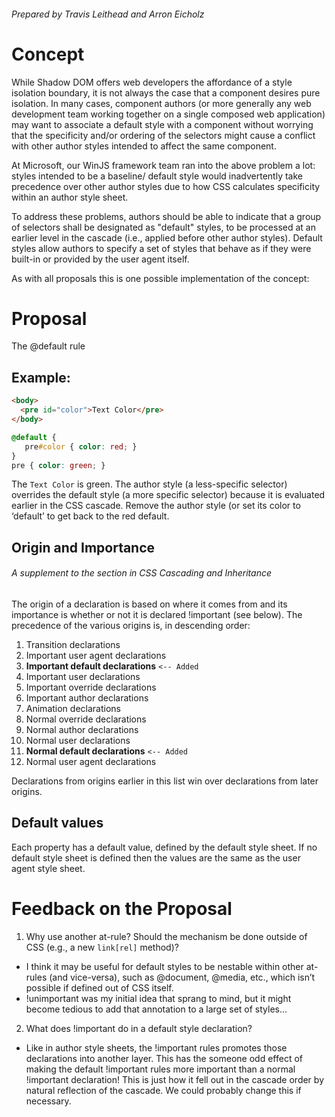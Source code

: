 ###### Prepared by Travis Leithead and Arron Eicholz

# Concept

While Shadow DOM offers web developers the affordance of a style isolation boundary, it is not always the case that a component desires pure isolation. In many cases, component authors (or more generally any web development team working together on a single composed web application) may want to associate a default style with a component without worrying that the specificity and/or ordering of the selectors might cause a conflict with other author styles intended to affect the same component.
 
At Microsoft, our WinJS framework team ran into the above problem a lot: styles intended to be a baseline/ default style would inadvertently take precedence over other author styles due to how CSS calculates specificity within an author style sheet.

To address these problems, authors should be able to indicate that a group of selectors shall be designated as "default" styles, to be processed at an earlier level in the cascade (i.e., applied before other author styles). Default styles allow authors to specify a set of styles that behave as if they were built-in or provided by the user agent itself.

As with all proposals this is one possible implementation of the concept:

# Proposal

The @default rule

## Example:

```html
<body>
  <pre id="color">Text Color</pre>
</body>
```

```css
@default {
   pre#color { color: red; }
}
pre { color: green; }
```

The `Text Color` is green. The author style (a less-specific selector) overrides the default style (a more specific selector) because it is evaluated earlier in the CSS cascade. Remove the author style (or set its color to ‘default’ to get back to the red default.

## Origin and Importance
###### A supplement to the section in CSS Cascading and Inheritance

The origin of a declaration is based on where it comes from and its importance is whether or not it is declared !important (see below). The precedence of the various origins is, in descending order:

1. Transition declarations
2. Important user agent declarations
3. **Important default declarations** `<-- Added`
4. Important user declarations
5. Important override declarations
6. Important author declarations
7. Animation declarations
8. Normal override declarations
9. Normal author declarations
10. Normal user declarations
11. **Normal default declarations** `<-- Added`
12. Normal user agent declarations

Declarations from origins earlier in this list win over declarations from later origins.

## Default values

Each property has a default value, defined by the default style sheet. If no default style sheet is defined then the values are the same as the user agent style sheet.

# Feedback on the Proposal

1. Why use another at-rule? Should the mechanism be done outside of CSS (e.g., a new `link[rel]` method)?

  * I think it may be useful for default styles to be nestable within other at-rules (and vice-versa), such as @document, @media, etc., which isn’t possible if defined out of CSS itself.
  * !unimportant was my initial idea that sprang to mind, but it might become tedious to add that annotation to a large set of styles...

2. What does !important do in a default style declaration?

  * Like in author style sheets, the !important rules promotes those declarations into another layer. This has 
the someone odd effect of making the default !important rules more important than a normal !important declaration! This is just how it fell out in the cascade order by natural reflection of the cascade. We could probably change this if necessary.

